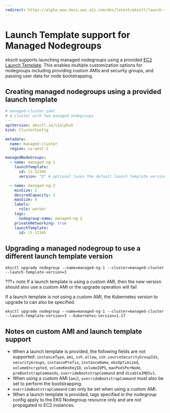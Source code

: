```yaml
---
redirect: https://alpha.www.docs.aws.a2z.com/eks/latest/eksctl/launch-template-support.html
---
```

# Launch Template support for Managed Nodegroups

eksctl supports launching managed nodegroups using a provided [EC2 Launch Template](https://docs.aws.amazon.com/AWSEC2/latest/UserGuide/ec2-launch-templates.html).
This enables multiple customization options for nodegroups including providing custom AMIs and security groups, and passing user data for node bootstrapping.


## Creating managed nodegroups using a provided launch template

```yaml
# managed-cluster.yaml
# A cluster with two managed nodegroups
---
apiVersion: eksctl.io/v1alpha5
kind: ClusterConfig

metadata:
  name: managed-cluster
  region: us-west-2

managedNodeGroups:
  - name: managed-ng-1
    launchTemplate:
      id: lt-12345
      version: "2" # optional (uses the default launch template version if unspecified)

  - name: managed-ng-2
    minSize: 2
    desiredCapacity: 2
    maxSize: 4
    labels:
      role: worker
    tags:
      nodegroup-name: managed-ng-2
    privateNetworking: true
    launchTemplate:
      id: lt-12345

```


## Upgrading a managed nodegroup to use a different launch template version

```shell
eksctl upgrade nodegroup --name=managed-ng-1 --cluster=managed-cluster --launch-template-version=3
```

???+ note
    If a launch template is using a custom AMI, then the new version should also use a custom AMI or the upgrade operation will fail


If a launch template is not using a custom AMI, the Kubernetes version to upgrade to can also be specified:

```shell
eksctl upgrade nodegroup --name=managed-ng-1 --cluster=managed-cluster --launch-template-version=3 --kubernetes-version=1.17
```


## Notes on custom AMI and launch template support
- When a launch template is provided, the following fields are not supported: `instanceType`, `ami`, `ssh.allow`, `ssh.sourceSecurityGroupIds`, `securityGroups`,
 `instancePrefix`, `instanceName`, `ebsOptimized`, `volumeEncrypted`, `volumeKmsKeyID`, `volumeIOPS`, `maxPodsPerNode`, `preBootstrapCommands`, `overrideBootstrapCommand` and `disableIMDSv1`.
- When using a custom AMI (`ami`), `overrideBootstrapCommand` must also be set to perform the bootstrapping.
- `overrideBootstrapCommand` can only be set when using a custom AMI.
- When a launch template is provided, tags specified in the nodegroup config apply to the EKS Nodegroup resource only and are not propagated to EC2 instances.
